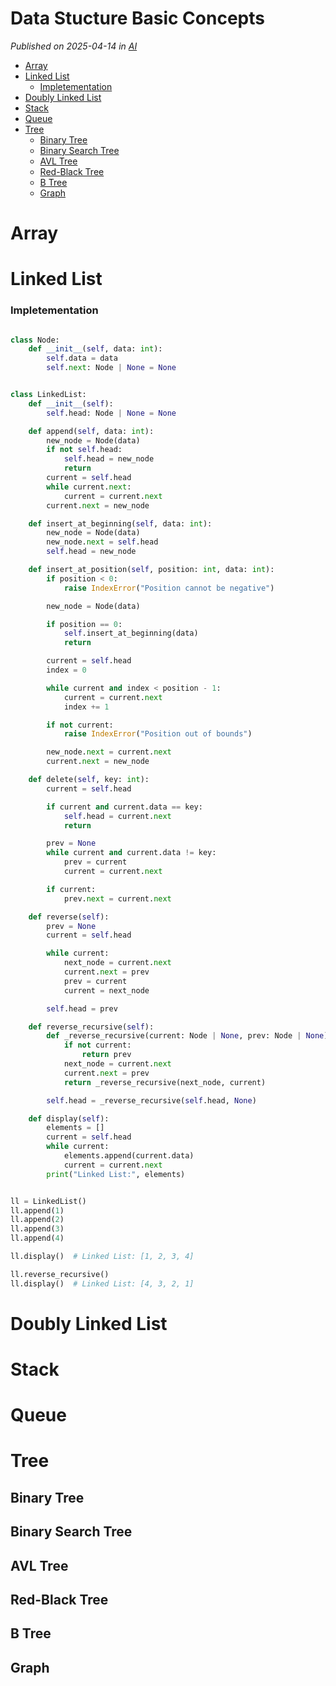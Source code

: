 # Data Stucture Basic Concepts <!-- omit in toc -->

*Published on 2025-04-14 in [AI](../topics/ai.html)*

- [Array](#array)
- [Linked List](#linked-list)
    - [Impletementation](#impletementation)
- [Doubly Linked List](#doubly-linked-list)
- [Stack](#stack)
- [Queue](#queue)
- [Tree](#tree)
  - [Binary Tree](#binary-tree)
  - [Binary Search Tree](#binary-search-tree)
  - [AVL Tree](#avl-tree)
  - [Red-Black Tree](#red-black-tree)
  - [B Tree](#b-tree)
  - [Graph](#graph)


# Array

# Linked List

### Impletementation

```python

class Node:
    def __init__(self, data: int):
        self.data = data
        self.next: Node | None = None


class LinkedList:
    def __init__(self):
        self.head: Node | None = None

    def append(self, data: int):
        new_node = Node(data)
        if not self.head:
            self.head = new_node
            return
        current = self.head
        while current.next:
            current = current.next
        current.next = new_node

    def insert_at_beginning(self, data: int):
        new_node = Node(data)
        new_node.next = self.head
        self.head = new_node

    def insert_at_position(self, position: int, data: int):
        if position < 0:
            raise IndexError("Position cannot be negative")

        new_node = Node(data)

        if position == 0:
            self.insert_at_beginning(data)
            return

        current = self.head
        index = 0

        while current and index < position - 1:
            current = current.next
            index += 1

        if not current:
            raise IndexError("Position out of bounds")

        new_node.next = current.next
        current.next = new_node

    def delete(self, key: int):
        current = self.head

        if current and current.data == key:
            self.head = current.next
            return

        prev = None
        while current and current.data != key:
            prev = current
            current = current.next

        if current:
            prev.next = current.next

    def reverse(self):
        prev = None
        current = self.head

        while current:
            next_node = current.next
            current.next = prev
            prev = current
            current = next_node

        self.head = prev

    def reverse_recursive(self):
        def _reverse_recursive(current: Node | None, prev: Node | None):
            if not current:
                return prev
            next_node = current.next
            current.next = prev
            return _reverse_recursive(next_node, current)

        self.head = _reverse_recursive(self.head, None)

    def display(self):
        elements = []
        current = self.head
        while current:
            elements.append(current.data)
            current = current.next
        print("Linked List:", elements)


ll = LinkedList()
ll.append(1)
ll.append(2)
ll.append(3)
ll.append(4)

ll.display()  # Linked List: [1, 2, 3, 4]

ll.reverse_recursive()
ll.display()  # Linked List: [4, 3, 2, 1]

```


# Doubly Linked List

# Stack

# Queue

# Tree

## Binary Tree

## Binary Search Tree

## AVL Tree


## Red-Black Tree


## B Tree

## Graph
